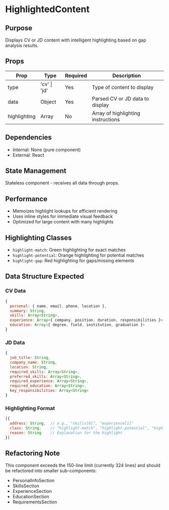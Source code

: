 # HighlightedContent

## Purpose
Displays CV or JD content with intelligent highlighting based on gap analysis results.

## Props
| Prop | Type | Required | Description |
|------|------|----------|-------------|
| type | 'cv' \| 'jd' | Yes | Type of content to display |
| data | Object | Yes | Parsed CV or JD data to display |
| highlighting | Array | No | Array of highlighting instructions |

## Dependencies
- Internal: None (pure component)
- External: React

## State Management
Stateless component - receives all data through props.

## Performance
- Memoizes highlight lookups for efficient rendering
- Uses inline styles for immediate visual feedback
- Optimized for large content with many highlights

## Highlighting Classes
- `highlight-match`: Green highlighting for exact matches
- `highlight-potential`: Orange highlighting for potential matches
- `highlight-gap`: Red highlighting for gaps/missing elements

## Data Structure Expected

### CV Data
```javascript
{
  personal: { name, email, phone, location },
  summary: String,
  skills: Array<String>,
  experience: Array<{ company, position, duration, responsibilities }>,
  education: Array<{ degree, field, institution, graduation }>
}
```

### JD Data
```javascript
{
  job_title: String,
  company_name: String,
  location: String,
  required_skills: Array<String>,
  preferred_skills: Array<String>,
  required_experience: Array<String>,
  required_education: Array<String>,
  key_responsibilities: Array<String>
}
```

### Highlighting Format
```javascript
[{
  address: String,  // e.g., "skills[0]", "experience[1]"
  class: String,    // "highlight-match", "highlight-potential", "highlight-gap"
  reason: String    // Explanation for the highlight
}]
```

## Refactoring Note
This component exceeds the 150-line limit (currently 324 lines) and should be refactored into smaller sub-components:
- PersonalInfoSection
- SkillsSection
- ExperienceSection
- EducationSection
- RequirementsSection